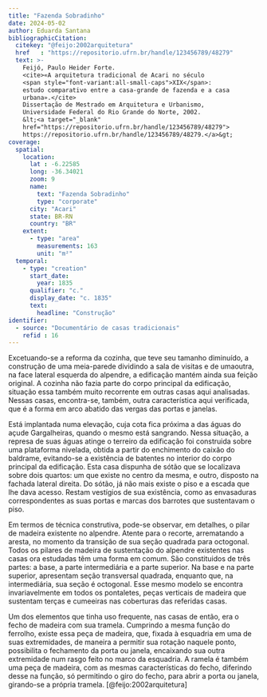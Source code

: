 ```yaml
---
title: "Fazenda Sobradinho"
date: 2024-05-02
author: Eduarda Santana
bibliographicCitation:
  citekey: "@feijo:2002arquitetura"
  href   : "https://repositorio.ufrn.br/handle/123456789/48279"
  text: >-
    Feijó, Paulo Heider Forte.
    <cite>«A arquitetura tradicional de Acari no século
    <span style="font-variant:all-small-caps">XIX</span>:
    estudo comparativo entre a casa-grande de fazenda e a casa
    urbana».</cite>
    Dissertação de Mestrado em Arquitetura e Urbanismo,
    Universidade Federal do Rio Grande do Norte, 2002.
    &lt;<a target="_blank"
    href="https://repositorio.ufrn.br/handle/123456789/48279">
    https://repositorio.ufrn.br/handle/123456789/48279.</a>&gt;
coverage:
  spatial:
    location:
      lat : -6.22585
      long: -36.34021
      zoom: 9
      name: 
        text: "Fazenda Sobradinho"
        type: "corporate"
      city: "Acari"
      state: BR-RN
      country: "BR"
    extent:
      - type: "area"
        measurements: 163
        unit: "m²"
  temporal:
    - type: "creation"
      start_date:
        year: 1835
      qualifier: "c."
      display_date: "c. 1835"
      text:
        headline: "Construção"
identifier:
  - source: "Documentário de casas tradicionais"
    refid : 16
---
```


Excetuando-se a reforma da cozinha, que teve seu tamanho diminuído, a construção de uma meia-parede dividindo a sala de visitas e de umaoutra, na face lateral esquerda do alpendre, a edificação mantém ainda sua feição original. A cozinha não fazia parte do corpo principal da edificação, situação essa também muito recorrente em outras casas aqui analisadas. Nessas casas, encontra-se, também, outra característica aqui verificada, que é a forma em arco abatido das vergas das portas e janelas.

Está implantada numa elevação, cuja cota fica próxima a das águas do açude Gargalheiras, quando o mesmo está sangrando. Nessa situação, a represa de suas águas atinge o terreiro da edificação foi construida sobre uma plataforma nivelada, obtida a partir do enchimento do caixão do baldrame, evitando-se a existência de batentes no interior do corpo principal da edificação. Esta casa dispunha de sótão que se localizava sobre dois quartos: um que existe no centro da mesma, e outro, disposto na fachada lateral direita. Do sótão, já não mais existe o piso e a escada que lhe dava acesso. Restam vestígios de sua existência, como as envasaduras correspondentes as suas portas e marcas dos barrotes que sustentavam o piso.

Em termos de técnica construtiva, pode-se observar, em detalhes, o pilar de madeira existente no alpendre. Atente para o recorte, arrematando a aresta, no momento da transição de sua seção quadrada para octogonal. Todos os pilares de madeira de sustentação do alpendre existentes nas casas ora estudadas têm uma forma em comum. São constituidos de três partes: a base, a parte intermediária e a parte superior. Na base e na parte superior, apresentam seção transversal quadrada, enquanto que, na intermediária, sua seção é octogonal. Esse mesmo modelo se encontra invariavelmente em todos os pontaletes, peças verticais de madeira que sustentam terças e cumeeiras nas coberturas das referidas casas.

Um dos elementos que tinha uso frequente, nas casas de então, era o fecho de madeira com sua tramela. Cumprindo a mesma função do ferrolho, existe essa peça de madeira, que, fixada à esquadria em uma de suas extremidades, de maneira a permitir sua rotação naquele ponto, possibilita o fechamento da porta ou janela, encaixando sua outra extremidade num rasgo feito no marco da esquadria. A ramela é também uma peça de madeira, com as mesmas características do fecho, diferindo desse na função, só permitindo o giro do fecho, para abrir a porta ou janela, girando-se a própria tramela. [@feijo:2002arquitetura]
